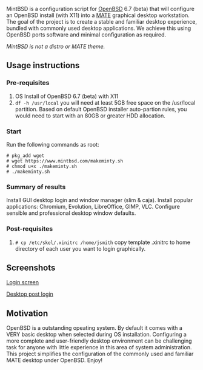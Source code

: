 MintBSD is a configuration script for [OpenBSD](https://openbsd.org "OpenBSD") 6.7 (beta) that will configure an OpenBSD install (with X11) into a [MATE](https://mate-desktop.org/ "MATE desktop environment") graphical desktop workstation.  The goal of the project is to create a stable and familiar desktop experience, bundled with commonly used desktop applications.  We achieve this using OpenBSD ports software and minimal configuration as required.

*MintBSD is not a distro or MATE theme.*  

## Usage instructions
### Pre-requisites
1. OS Install of OpenBSD 6.7 (beta) with X11
2. `df -h /usr/local` you will need at least 5GB free space on the /usr/local partition.  Based on default OpenBSD installer auto-partion rules, you would need to start with an 80GB or greater HDD allocation.

### Start
Run the following commands as root:
```
# pkg_add wget
# wget https://www.mintbsd.com/makeminty.sh
# chmod u+x ./makeminty.sh
# ./makeminty.sh
```
### Summary of results
Install GUI desktop login and window manager (slim & caja). Install popular applications: Chromium, Evolution, LibreOffice, GIMP, VLC. Configure sensible and professional desktop window defaults.

### Post-requisites
1. `# cp /etc/skel/.xinitrc /home/jsmith` copy template .xinitrc to home directory of each user you want to login graphically.

## Screenshots
[Login screen](https://www.mintbsd.com/mintbsd-login-screen.png "mintBSD login screen")

[Desktop post login](https://www.mintbsd.com/mintbsd-screenshot.png "mintBSD desktop screenshot")

## Motivation
OpenBSD is a outstanding opeating system.  By default it comes with a VERY basic desktop when selected during OS installation. Configuring a more complete and user-friendly desktop environment can be challenging task for anyone with little experience in this area of system administration.  This project simplifies the configuration of the commonly used and familiar MATE desktop under OpenBSD.  Enjoy!
